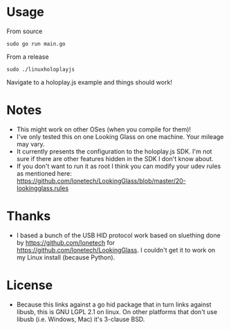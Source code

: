 # Usage

From source
```
sudo go run main.go
```

From a release
```
sudo ./linuxholoplayjs
```

Navigate to a holoplay.js example and things should work!

# Notes

- This might work on other OSes (when you compile for them)!
- I've only tested this on one Looking Glass on one machine. Your mileage may vary.
- It currently presents the configuration to the holoplay.js SDK. I'm not sure if there are other features hidden in the SDK I don't know about.
- If you don't want to run it as root I think you can modify your udev rules as mentioned here: https://github.com/lonetech/LookingGlass/blob/master/20-lookingglass.rules

# Thanks

- I based a bunch of the USB HID protocol work based on sluething done by https://github.com/lonetech for https://github.com/lonetech/LookingGlass. I couldn't get it to work on my Linux install (because Python).

# License

- Because this links against a go hid package that in turn links against libusb, this is GNU LGPL 2.1 on linux. On other platforms that don't use libusb (i.e. Windows, Mac) it's 3-clause BSD. 
